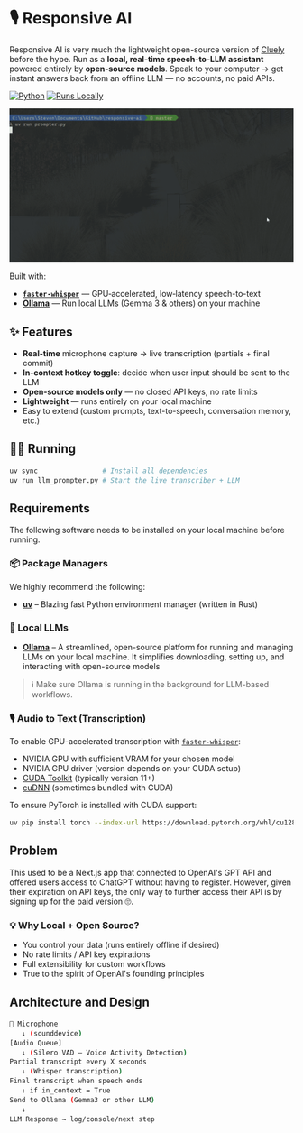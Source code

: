 # 🎙️ Responsive AI

Responsive AI is very much the lightweight open-source version of [Cluely](https://cluely.com/) before the hype. Run as a **local, real-time speech-to-LLM assistant** powered entirely by **open-source models**. Speak to your computer → get instant answers back from an offline LLM — no accounts, no paid APIs.

[![Python](https://img.shields.io/badge/python-3.12%2B-orange.svg)](https://www.python.org/)
[![Runs Locally](https://img.shields.io/badge/runs-locally-green)]()

![Demo](./_assets/demo.gif)

Built with:

- **[`faster-whisper`](https://github.com/SYSTRAN/faster-whisper)** — GPU‑accelerated, low‑latency speech-to-text
- **[Ollama](https://ollama.com/)** — Run local LLMs (Gemma 3 & others) on your machine

## ✨ Features

- **Real-time** microphone capture → live transcription (partials + final commit)
- **In-context hotkey toggle**: decide when user input should be sent to the LLM
- **Open-source models only** — no closed API keys, no rate limits
- **Lightweight** — runs entirely on your local machine
- Easy to extend (custom prompts, text-to-speech, conversation memory, etc.)

## 👩‍💻 Running

```bash
uv sync                # Install all dependencies
uv run llm_prompter.py # Start the live transcriber + LLM
```

## Requirements

The following software needs to be installed on your local machine before running.

### 📦 Package Managers

We highly recommend the following:

- [**uv**](https://docs.astral.sh/uv/getting-started/installation/) – Blazing fast Python environment manager (written in Rust)

### 🤖 Local LLMs

- [**Ollama**](https://ollama.com/download) – A streamlined, open-source platform for running and managing LLMs on your local machine. It simplifies downloading, setting up, and interacting with open-source models

> ℹ️ Make sure Ollama is running in the background for LLM-based workflows.

### 🎙️ Audio to Text (Transcription)

To enable GPU-accelerated transcription with [`faster-whisper`](https://github.com/SYSTRAN/faster-whisper):

- NVIDIA GPU with sufficient VRAM for your chosen model
- NVIDIA GPU driver (version depends on your CUDA setup)
- [CUDA Toolkit](https://developer.nvidia.com/cuda-downloads) (typically version 11+)
- [cuDNN](https://developer.nvidia.com/cudnn-downloads) (sometimes bundled with CUDA)

To ensure PyTorch is installed with CUDA support:

```bash
uv pip install torch --index-url https://download.pytorch.org/whl/cu128 && uv sync
```

## Problem

This used to be a Next.js app that connected to OpenAI's GPT API and offered users access to ChatGPT without having to register. However, given their expiration on API keys, the only way to further access their API is by signing up for the paid version 🙄.

### 💡 Why Local + Open Source?

- You control your data (runs entirely offline if desired)
- No rate limits / API key expirations
- Full extensibility for custom workflows
- True to the spirit of OpenAI's founding principles

## Architecture and Design

```bash
🎤 Microphone
   ↓ (sounddevice)
[Audio Queue]
   ↓ (Silero VAD – Voice Activity Detection)
Partial transcript every X seconds
   ↓ (Whisper transcription)
Final transcript when speech ends
   ↓ if in_context = True
Send to Ollama (Gemma3 or other LLM)
   ↓
LLM Response → log/console/next step
```
